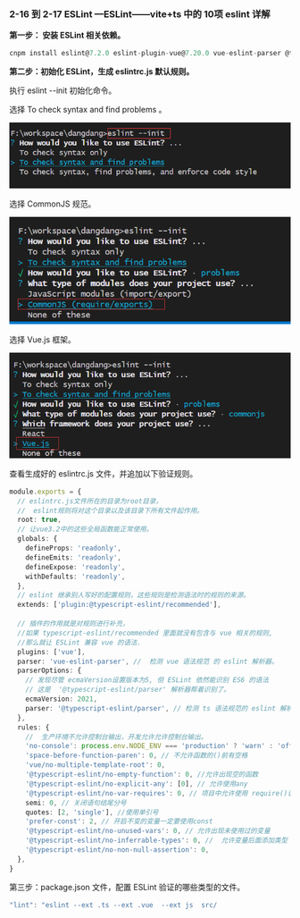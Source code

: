 ### 2-16 到 2-17  ESLint —ESLint——vite+ts 中的 10项 eslint 详解

**第一步： 安装 ESLint 相关依赖。**

```ts
cnpm install eslint@7.2.0 eslint-plugin-vue@7.20.0 vue-eslint-parser @typescript-eslint/parser @typescript-eslint/eslint-plugin -D
```

**第二步：初始化 ESLint，生成 eslintrc.js 默认规则。**

执行 eslint --init  初始化命令。

选择 To check syntax and find problems 。

![image.png](assets/image-20220503132516-fa0oe39.png)

选择  CommonJS 规范。

![image.png](assets/image-20220503132839-g0ojv2j.png)

选择 Vue.js 框架。

![image.png](assets/image-20220503133022-a9mhzir.png)

查看生成好的 eslintrc.js 文件，并追加以下验证规则。

```ts
module.exports = {
  // eslintrc.js文件所在的目录为root目录，
  //  eslint规则将对这个目录以及该目录下所有文件起作用。
  root: true,
  // 让vue3.2中的这些全局函数能正常使用。
  globals: {
    defineProps: 'readonly',
    defineEmits: 'readonly',
    defineExpose: 'readonly',
    withDefaults: 'readonly',
  },
  // eslint 继承别人写好的配置规则，这些规则是检测语法时的规则的来源。
  extends: ['plugin:@typescript-eslint/recommended'],

  // 插件的作用就是对规则进行补充，
  //如果 typescript-eslint/recommended 里面就没有包含与 vue 相关的规则,
  //那么就让 ESLint 兼容 vue 的语法.
  plugins: ['vue'],
  parser: 'vue-eslint-parser', //  检测 vue 语法规范 的 eslint 解析器。
  parserOptions: {
    // 发现尽管 ecmaVersion设置版本为5, 但 ESLint 依然能识别 ES6 的语法
    // 这是  '@typescript-eslint/parser' 解析器帮着识别了。
    ecmaVersion: 2021,
    parser: '@typescript-eslint/parser', // 检测 ts 语法规范的 eslint 解析器
  },
  rules: {
    //  生产环境不允许控制台输出，开发允许允许控制台输出。
    'no-console': process.env.NODE_ENV === 'production' ? 'warn' : 'off',
    'space-before-function-paren': 0, // 不允许函数的()前有空格
    'vue/no-multiple-template-root': 0,
    '@typescript-eslint/no-empty-function': 0, //允许出现空的函数
    '@typescript-eslint/no-explicit-any': [0], // 允许使用any
    '@typescript-eslint/no-var-requires': 0, // 项目中允许使用 require()语法。
    semi: 0, // 关闭语句结尾分号
    quotes: [2, 'single'], //使用单引号
    'prefer-const': 2, // 开启不变的变量一定要使用const
    '@typescript-eslint/no-unused-vars': 0, // 允许出现未使用过的变量
    '@typescript-eslint/no-inferrable-types': 0, //  允许变量后面添加类型
    '@typescript-eslint/no-non-null-assertion': 0,
  },
}
```

 第三步：package.json 文件，配置 ESLint 验证的哪些类型的文件。

```ts
"lint": "eslint --ext .ts --ext .vue  --ext js  src/
```

